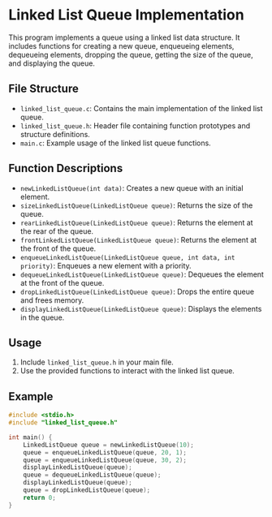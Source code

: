 # Linked List Queue Implementation

This program implements a queue using a linked list data structure. It includes functions for creating a new queue, enqueueing elements, dequeueing elements, dropping the queue, getting the size of the queue, and displaying the queue.

## File Structure

- `linked_list_queue.c`: Contains the main implementation of the linked list queue.
- `linked_list_queue.h`: Header file containing function prototypes and structure definitions.
- `main.c`: Example usage of the linked list queue functions.

## Function Descriptions

- `newLinkedListQueue(int data)`: Creates a new queue with an initial element.
- `sizeLinkedListQueue(LinkedListQueue queue)`: Returns the size of the queue.
- `rearLinkedListQueue(LinkedListQueue queue)`: Returns the element at the rear of the queue.
- `frontLinkedListQueue(LinkedListQueue queue)`: Returns the element at the front of the queue.
- `enqueueLinkedListQueue(LinkedListQueue queue, int data, int priority)`: Enqueues a new element with a priority.
- `dequeueLinkedListQueue(LinkedListQueue queue)`: Dequeues the element at the front of the queue.
- `dropLinkedListQueue(LinkedListQueue queue)`: Drops the entire queue and frees memory.
- `displayLinkedListQueue(LinkedListQueue queue)`: Displays the elements in the queue.

## Usage

1. Include `linked_list_queue.h` in your main file.
2. Use the provided functions to interact with the linked list queue.

## Example

```c
#include <stdio.h>
#include "linked_list_queue.h"

int main() {
    LinkedListQueue queue = newLinkedListQueue(10);
    queue = enqueueLinkedListQueue(queue, 20, 1);
    queue = enqueueLinkedListQueue(queue, 30, 2);
    displayLinkedListQueue(queue);
    queue = dequeueLinkedListQueue(queue);
    displayLinkedListQueue(queue);
    queue = dropLinkedListQueue(queue);
    return 0;
}
